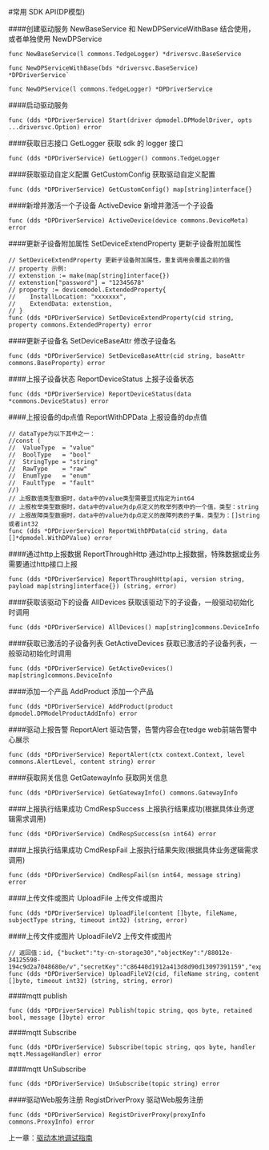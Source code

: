 #常用 SDK API(DP模型)

####创建驱动服务
NewBaseService 和 NewDPServiceWithBase 结合使用，或者单独使用 NewDPService
```golang
func NewBaseService(l commons.TedgeLogger) *driversvc.BaseService

func NewDPServiceWithBase(bds *driversvc.BaseService) *DPDriverService`

func NewDPService(l commons.TedgeLogger) *DPDriverService
```

####启动驱动服务 
```golang
func (dds *DPDriverService) Start(driver dpmodel.DPModelDriver, opts ...driversvc.Option) error
```

####获取日志接口
GetLogger 获取 sdk 的 logger 接口
```golang
func (dds *DPDriverService) GetLogger() commons.TedgeLogger
```

####获取驱动自定义配置
GetCustomConfig 获取驱动自定义配置
```golang
func (dds *DPDriverService) GetCustomConfig() map[string]interface{}
```

####新增并激活一个子设备
ActiveDevice 新增并激活一个子设备
```golang
func (dds *DPDriverService) ActiveDevice(device commons.DeviceMeta) error
```

####更新子设备附加属性
SetDeviceExtendProperty 更新子设备附加属性
```golang
// SetDeviceExtendProperty 更新子设备附加属性，重复调用会覆盖之前的值
// property 示例:
// extenstion := make(map[string]interface{})
// extenstion["password"] = "12345678"
// property := devicemodel.ExtendedProperty{
// 	  InstallLocation: "xxxxxxx",
// 	  ExtendData: extenstion,
// }
func (dds *DPDriverService) SetDeviceExtendProperty(cid string, property commons.ExtendedProperty) error
```

####更新子设备名
SetDeviceBaseAttr 修改子设备名
```golang
func (dds *DPDriverService) SetDeviceBaseAttr(cid string, baseAttr commons.BaseProperty) error
```

####上报子设备状态
ReportDeviceStatus 上报子设备状态
```golang
func (dds *DPDriverService) ReportDeviceStatus(data *commons.DeviceStatus) error
```

####上报设备的dp点值
ReportWithDPData 上报设备的dp点值
```golang
// dataType为以下其中之一：
//const (
//	ValueType  = "value"
//	BoolType   = "bool"
//	StringType = "string"
//	RawType    = "raw"
//	EnumType   = "enum"
//	FaultType  = "fault"
//)
// 上报数值类型数据时，data中的value类型需要显式指定为int64
// 上报枚举类型数据时，data中的value为dp点定义的枚举列表中的一个值，类型：string
// 上报故障类型数据时，data中的value为dp点定义的故障列表的子集，类型为：[]string或者int32
func (dds *DPDriverService) ReportWithDPData(cid string, data []*dpmodel.WithDPValue) error
```

####通过http上报数据
ReportThroughHttp 通过http上报数据，特殊数据或业务需要通过http接口上报
```golang
func (dds *DPDriverService) ReportThroughHttp(api, version string, payload map[string]interface{}) (string, error)
```

####获取该驱动下的设备
AllDevices 获取该驱动下的子设备，一般驱动初始化时调用
```golang
func (dds *DPDriverService) AllDevices() map[string]commons.DeviceInfo
```

####获取已激活的子设备列表
GetActiveDevices 获取已激活的子设备列表，一般驱动初始化时调用
```golang
func (dds *DPDriverService) GetActiveDevices() map[string]commons.DeviceInfo
```

####添加一个产品
AddProduct 添加一个产品
```golang
func (dds *DPDriverService) AddProduct(product dpmodel.DPModelProductAddInfo) error
```

####驱动上报告警
ReportAlert 驱动告警，告警内容会在tedge web前端告警中心展示
```golang
func (dds *DPDriverService) ReportAlert(ctx context.Context, level commons.AlertLevel, content string) error
```

####获取网关信息
GetGatewayInfo 获取网关信息
```golang
func (dds *DPDriverService) GetGatewayInfo() commons.GatewayInfo
```

####上报执行结果成功
CmdRespSuccess 上报执行结果成功(根据具体业务逻辑需求调用)
```golang
func (dds *DPDriverService) CmdRespSuccess(sn int64) error
```

####上报执行结果成功
CmdRespFail 上报执行结果失败(根据具体业务逻辑需求调用)
```golang
func (dds *DPDriverService) CmdRespFail(sn int64, message string) error
```

####上传文件或图片
UploadFile 上传文件或图片
```golang
func (dds *DPDriverService) UploadFile(content []byte, fileName, subjectType string, timeout int32) (string, error)
```

####上传文件或图片
UploadFileV2 上传文件或图片
```golang
// 返回值：id, {"bucket":"ty-cn-storage30","objectKey":"/88012e-34125598-194c9d2a7048680e/v","secretKey":"c86440d1912a413d8d90d13097391159","expireTime":1551083405}
func (dds *DPDriverService) UploadFileV2(cid, fileName string, content []byte, timeout int32) (string, string, error)
```

####mqtt publish
```golang
func (dds *DPDriverService) Publish(topic string, qos byte, retained bool, message []byte) error
```

####mqtt Subscribe
```golang
func (dds *DPDriverService) Subscribe(topic string, qos byte, handler mqtt.MessageHandler) error
```

####mqtt UnSubscribe
```golang
func (dds *DPDriverService) UnSubscribe(topic string) error
```

####驱动Web服务注册
RegistDriverProxy 驱动Web服务注册
```golang
func (dds *DPDriverService) RegistDriverProxy(proxyInfo commons.ProxyInfo) error
```

上一章：[驱动本地调试指南](./driverdebug.md)
